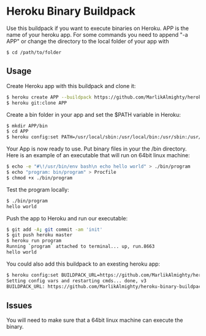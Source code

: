 # Heroku Binary Buildpack

Use this buildpack if you want to execute binaries on Heroku. APP is the name of your heroku app. For some commands you need to append "-a APP" or change the directory to the local folder of your app with
```
$ cd /path/to/folder
```

## Usage

Create Heroku app with this buildpack and clone it:
```bash
$ heroku create APP --buildpack https://github.com/MarlikAlmighty/heroku-binary-buildpack.git
$ heroku git:clone APP
```


Create a bin folder in your app and set the $PATH variable in Heroku:
```bash
$ mkdir APP/bin
$ cd APP
$ heroku config:set PATH=/usr/local/sbin:/usr/local/bin:/usr/sbin:/usr/bin:/sbin:/bin:/app/bin
```


Your App is now ready to use. Put binary files in your the /bin directory. Here is an example of an executable that will run on 64bit linux machine:
```bash
$ echo -e "#\!/usr/bin/env bash\n echo hello world" > ./bin/program
$ echo "program: bin/program" > Procfile
$ chmod +x ./bin/program
```


Test the program locally:
```bash
$ ./bin/program
hello world
```


Push the app to Heroku and run our executable:
```bash
$ git add -A; git commit -am 'init'
$ git push heroku master
$ heroku run program
Running `program` attached to terminal... up, run.8663
hello world
```

You could also add this buildpack to an exesting heroku app:
```bash
$ heroku config:set BUILDPACK_URL=https://github.com/MarlikAlmighty/heroku-binary-buildpack.git -a APP
Setting config vars and restarting cmds... done, v3
BUILDPACK_URL: https://github.com/MarlikAlmighty/heroku-binary-buildpack.git
```


## Issues

You will need to make sure that a 64bit linux machine can execute the binary.
